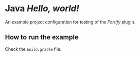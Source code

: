 # Java *Hello, world!* #

An example project configuration for testing of the *Fortify* plugin.

## How to run the example

Check the `build.gradle` file.
